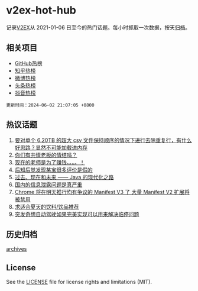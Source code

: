 # v2ex-hot-hub

 记录[V2EX](https://www.v2ex.com/)从 2021-01-06 日至今的热门话题。每小时抓取一次数据，按天[归档](archives)。
 
 ## 相关项目

- [GitHub热榜](https://github.com/lonnyzhang423/github-hot-hub)
- [知乎热榜](https://github.com/lonnyzhang423/zhihu-hot-hub)
- [微博热榜](https://github.com/lonnyzhang423/weibo-hot-hub)
- [头条热榜](https://github.com/lonnyzhang423/toutiao-hot-hub)
- [抖音热榜](https://github.com/lonnyzhang423/douyin-hot-hub)


 `更新时间：2024-06-02 21:07:05 +0800`

## 热议话题

1. [要对单个 6.20TB 的超大 csv 文件保持顺序的情况下进行去除重复行，有什么好思路？显然不可能加载进内存](https://www.v2ex.com/t/1046023)
1. [你们有共情老板的情结吗？](https://www.v2ex.com/t/1046046)
1. [现在的老师是为了赚钱。。。。！](https://www.v2ex.com/t/1046103)
1. [后知后觉发现某宝很多评价是假的](https://www.v2ex.com/t/1046085)
1. [过去、现在和未来 —— Java 的现代化之路](https://www.v2ex.com/t/1046015)
1. [国内的信息泄露问题是真严重](https://www.v2ex.com/t/1046100)
1. [Chrome 将在明天推行均有争议的 Manifest V3 了 大量 Manifest V2 扩展将被禁用](https://www.v2ex.com/t/1046137)
1. [求适合夏天的饮料/饮品推荐](https://www.v2ex.com/t/1046124)
1. [突发奇想自动驾驶如果完美实现可以用来解决临停问题](https://www.v2ex.com/t/1046057)

## 历史归档

[archives](archives)

## License

See the [LICENSE](LICENSE) file for license rights and limitations (MIT).
